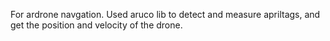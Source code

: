 For ardrone navgation.
Used aruco lib to detect and measure apriltags, and get the position and velocity of the drone.
